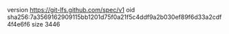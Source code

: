 version https://git-lfs.github.com/spec/v1
oid sha256:7a3569162909115bb1201d75f0a21f5c4ddf9a2b030ef89f6d33a2cdf4f4e6f6
size 3446
